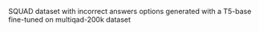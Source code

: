 SQUAD dataset with incorrect answers options generated with a T5-base fine-tuned on multiqad-200k dataset